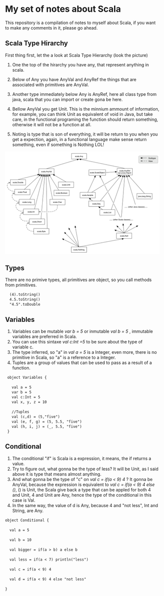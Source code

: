 # My set of notes about Scala

This repository is a compilation of notes to myself about Scala, if you want to make any comments  in it, please go ahead.

## Scala Type Hirarchy

First thing first, let the a look at Scala Type Hierarchy (look the picture)

1. One the top of the hirarchy you have any, that represent anything in scala.

2. Below of Any you have AnyVal and AnyRef the things that are associated with primitives are AnyVal.

3. Another type immediately below Any is AnyRef, here all class type from java, scala that you can import or create gona be here.

4. Bellow AnyVal you get Unit. This is the minnium ammount of information, for example, you can think Unit as equivalent of void in Java, but take care, in the functional programing the function should return something, otherwise it will not be a function at all.

5. Noting is type that is son of everything, it will be return to you when you get a expection, again, in a functional language make sense return something, even if something is Nothing LOL!

![Alt text](https://raw.githubusercontent.com/LuizClaudioSantos/scala-notes/master/img/scala_type_hierarchy.png)

## Types

There are no primive types, all primitives are object, so you call methods from primitives.

```
  (4).toString()
  4.5.toString()
  "4.5".toDouble
```   

## Variables
 
1. Variables can be mutable *var b = 5* or inmutable *val b = 5* , immutable variables are preferred in Scala.
2. You can use this sintaxe *val c:Int =5* to be sure about the type of variable c.
3. The type inferred, so "a" in *val a = 5* is a Integer, even more, there is no primitive in Scala, so "a" is a reference to a Integer.
4. Tuples are a group of values that can be used to pass as a result of a function.  
 
```
 object Variables {
 
   val a = 5
   var b = 5
   val c:Int = 5
   val x, y, z = 10
   
   //Tuples
   val (c,d) = (5,"five")
   val (e, f, g) = (5, 5.5, "five")
   val (h, i, j) = (_, 5.5, "five")
 }
```   

## Conditional

1. The conditional "if" is Scala is a expression, it means, the if returns a value.
2. Try to figure out, what gonna be the type of less? It will be Unit, as I said above it is  type that means almost anything.
3. And what gonna be the type of "c" on *val c = if(a < 9) 4* ? It gonna be AnyVal, because the expression is equivalent to *val c = if(a < 9) 4 else ()*, () is Unit, the Scala give back a type that can be appled for both 4 and Unit, 4 and Unit are Any, hence the type of the conditional in this case is Val.
4. In the same way, the value of d is Any, because 4 and "not less", Int and String, are Any.  

```
object Conditional {

  val a = 5

  val b = 10

  val bigger = if(a > b) a else b
  
  val less = if(a < 7) println("less")
  
  val c = if(a < 9) 4
  
  val d = if(a < 9) 4 else "not less"

}
```